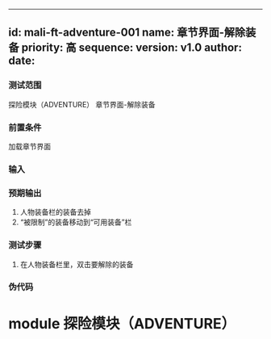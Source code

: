 --------
id: mali-ft-adventure-001
name: 章节界面-解除装备
priority: 高
sequence: 
version: v1.0
author: 
date: 
--------
### 测试范围
  探险模块（ADVENTURE） 章节界面-解除装备
### 前置条件
  加载章节界面
### 输入

### 预期输出
  1. 人物装备栏的装备去掉
  2. “被限制”的装备移动到“可用装备”栏
### 测试步骤
  1. 在人物装备栏里，双击要解除的装备



### 伪代码

# module 探险模块（ADVENTURE）

